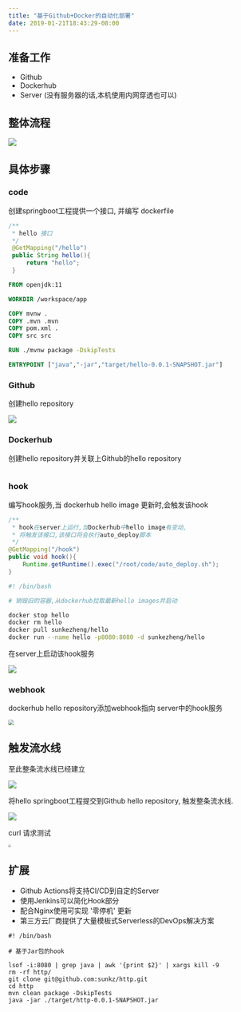 ```yaml
---
title: "基于Github+Docker的自动化部署"
date: 2019-01-21T18:43:29-08:00
---
```



## 准备工作

- Github
- Dockerhub
- Server (没有服务器的话,本机使用内网穿透也可以)

## 整体流程

![](https://image-pub.guazistatic.com/qnbdp1687261666519eb77b74c447a0836c018cf26c61be1066.jpeg)

## 具体步骤 

### code

创建springboot工程提供一个接口, 并编写 dockerfile

```java
/**
 * hello 接口
 */
 @GetMapping("/hello")
 public String hello(){
     return "hello";
 }
```

```dockerfile
FROM openjdk:11

WORKDIR /workspace/app

COPY mvnw .
COPY .mvn .mvn
COPY pom.xml .
COPY src src

RUN ./mvnw package -DskipTests

ENTRYPOINT ["java","-jar","target/hello-0.0.1-SNAPSHOT.jar"]
```

### Github

创建hello repository

![](https://image-pub.guazistatic.com/qnbdp16872617386e0861eaba004d73a34dcbfc302d51281066.jpeg)

### Dockerhub

创建hello repository并关联上Github的hello repository

<img src="https://image-pub.guazistatic.com/qnbdp1687312654cb1a06a6825940d5b8879914cee452f81066.jpeg" alt="" style="zoom:50%;" />

### hook

编写hook服务,当 dockerhub hello image 更新时,会触发该hook

``` java
/**
 * hook在server上运行,当Dockerhub中hello image有变动,
 * 将触发该接口,该接口将会执行auto_deploy脚本
 */
@GetMapping("/hook")
public void hook(){
    Runtime.getRuntime().exec("/root/code/auto_deploy.sh");
}
```

```sh
#! /bin/bash

# 销毁旧的容器,从dockerhub拉取最新hello images并启动

docker stop hello
docker rm hello
docker pull sunkezheng/hello
docker run --name hello -p8080:8080 -d sunkezheng/hello
```

在server上启动该hook服务

![](https://image-pub.guazistatic.com/qnbdp16872617581339524958b54597ad2485e2b8368fb01066.jpeg)

### webhook

dockerhub hello repository添加webhook指向 server中的hook服务

<img src="https://image-pub.guazistatic.com/qnbdp16872619515ddc2bf483e64eaab0aca9a8008650ca1066.jpeg" style="zoom:67%;" />

## 触发流水线

至此整条流水线已经建立

![](https://image-pub.guazistatic.com/qnbdp1687261666519eb77b74c447a0836c018cf26c61be1066.jpeg)

将hello springboot工程提交到Github hello repository, 触发整条流水线.

![](https://image-pub.guazistatic.com/qnbdp1687261879ca80a39a1c34400c98305aebb08216e21066.jpeg)

curl 请求测试

<img src="https://image-pub.guazistatic.com/qnbdp1687261913454650b157fb47e89ff11b877dd312af1066.jpeg" style="zoom: 33%;" />

## 扩展

- Github Actions将支持CI/CD到自定的Server
- 使用Jenkins可以简化Hook部分
- 配合Nginx使用可实现 '零停机' 更新
- 第三方云厂商提供了大量模板式Serverless的DevOps解决方案

```shell
#! /bin/bash

# 基于Jar包的hook

lsof -i:8080 | grep java | awk '{print $2}' | xargs kill -9
rm -rf http/
git clone git@github.com:sunkz/http.git
cd http
mvn clean package -DskipTests
java -jar ./target/http-0.0.1-SNAPSHOT.jar
```


